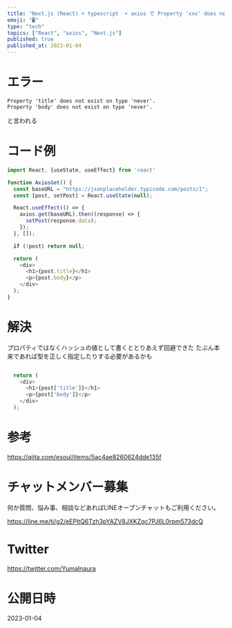 ```yaml
---
title: "Next.js (React) + typescript  + axios で Property 'xxx' does not exist "
emoji: "🖥"
type: "tech"
topics: ["React", "axios", "Next.js"]
published: true
published_at: 2023-01-04
---
```


# エラー

```
Property 'title' does not exist on type 'never'.
Property 'body' does not exist on type 'never'.
```

と言われる

# コード例

```js
import React, {useState, useEffect} from 'react'

function AxiosGet() {
  const baseURL = "https://jsonplaceholder.typicode.com/posts/1";
  const [post, setPost] = React.useState(null);

  React.useEffect(() => {
    axios.get(baseURL).then((response) => {
      setPost(response.data);
    });
  }, []);

  if (!post) return null;

  return (
    <div>
      <h1>{post.title}</h1>
      <p>{post.body}</p>
    </div>
  );
}
```

# 解決

プロパティではなくハッシュの値として書くととりあえず回避できた
たぶん本来であれば型を正しく指定したりする必要があるかも

```js

  return (
    <div>
      <h1>{post['title']}</h1>
      <p>{post['body']}</p>
    </div>
  );
```

# 参考

https://qiita.com/esoul/items/5ac4ae8260624dde135f

# チャットメンバー募集


何か質問、悩み事、相談などあればLINEオープンチャットもご利用ください。

https://line.me/ti/g2/eEPltQ6Tzh3pYAZV8JXKZqc7PJ6L0rpm573dcQ


# Twitter

https://twitter.com/YumaInaura


# 公開日時

2023-01-04
